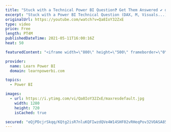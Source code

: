 ```yaml
---
title: "Stuck with a Technical Power BI Question❓ Get Them Answered ✔️ on TalkPowerBI Q&A LIVE Call"
excerpt: "Stuck with a Power BI Technical Question (DAX, M, Visuals...)❓ Get them Answered ✔️ on our LIVE TalkPowerBI Q&A Session on Zoom. 👉 Learn More and Submit Your Questions at http://www.TalkPowerBI.com  👉 Want to work in a private setting, and be able to share sensitive data?  https://www.LearnPowerBI.com/consulting"
originalUrl: https://youtube.com/watch?v=Qa8IoY32ZxE
type: video
price: Free
length: PT4M
publishedDateTime: 2021-05-11T16:00:16Z
heat: 50

featuredContent: "<iframe width=\"800\" height=\"500\" frameborder=\"0\" src=\"https://www.youtube.com/embed/Qa8IoY32ZxE\" allow=\"accelerometer; autoplay; encrypted-media; gyroscope; picture-in-picture\" allowfullscreen></iframe>"

provider:
  name: Learn Power BI
  domain: learnpowerbi.com

topics:
  - Power BI

images:
  - url: https://i.ytimg.com/vi/Qa8IoY32ZxE/maxresdefault.jpg
    width: 1280
    height: 720
    isCached: true

secured: "eQjPDcjrSkqq/KQtg2isR7nluKQFIwzdQVe4W14SHF02vRHeqPov32VOASA85bSY2qJBZ9lCnBGFeAmhd85nrg5i2KhovwmyqBpk7oLmWJUywcoiNWlbVy4+rlz+xS4uQTAGyqrIrQ5zq+P29v8m9pMyLeMVhvxkp93EAwNzpF2/5qky5EKzVEKF14N6kHF56xYburg40u+nfeIBBq7eoYeNEcwTEkMTpB+lMztSPXzpX0/GR1ys9dMowajfYV+4GJmZG32Nu8Usaas5NWes6mX2bklO69bFuNMC5rgZ97VWZO+jQ4JVB6X4BTs5oIMpxBkzv6dW8KbY+KMAs84xTsomqMxZ2SV5AkBOvAtAP8n8HmMXHHci2Zk++Rdv49bx6UiM7ID/Z5Z5J26Tt7MUbxbzfQ6gl67NljYluMN4shA=;nvdAeoL6sZfSlf73AnyOPg=="
---
```


